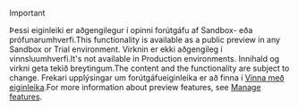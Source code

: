 > [!IMPORTANT]
> <span data-ttu-id="21a49-101">Þessi eiginleiki er aðgengilegur í opinni forútgáfu af Sandbox- eða prófunarumhverfi.</span><span class="sxs-lookup"><span data-stu-id="21a49-101">This functionality is available as a public preview in any Sandbox or Trial environment.</span></span> <span data-ttu-id="21a49-102">Virknin er ekki aðgengileg í vinnsluumhverfi.</span><span class="sxs-lookup"><span data-stu-id="21a49-102">It's not available in Production environments.</span></span> <span data-ttu-id="21a49-103">Innihald og virkni geta tekið breytingum.</span><span class="sxs-lookup"><span data-stu-id="21a49-103">The content and the functionality are subject to change.</span></span> <span data-ttu-id="21a49-104">Frekari upplýsingar um forútgáfueiginleika er að finna í [Vinna með eiginleika](../hr-admin-manage-features.md).</span><span class="sxs-lookup"><span data-stu-id="21a49-104">For more information about preview features, see [Manage features](../hr-admin-manage-features.md).</span></span>